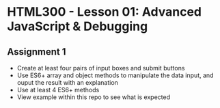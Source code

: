 # HTML300 - Lesson 01: Advanced JavaScript & Debugging

## Assignment 1
* Create at least four pairs of input boxes and submit buttons
* Use ES6+ array and object methods to manipulate the data input, and ouput the result with an explanation
* Use at least 4 ES6+ methods
* View example within this repo to see what is expected
